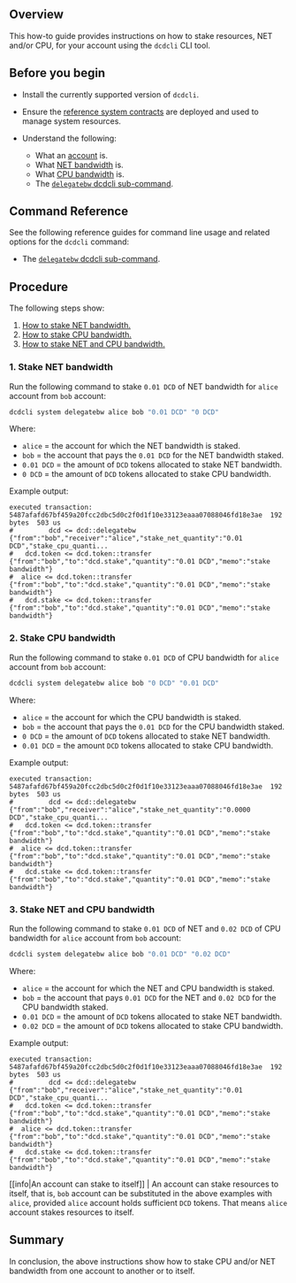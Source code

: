 ## Overview

This how-to guide provides instructions on how to stake resources, NET and/or CPU, for your account using the `dcdcli` CLI tool.

## Before you begin

* Install the currently supported version of `dcdcli`.

* Ensure the [reference system contracts](https://developers.dcd.io/manuals/dcd.contracts/v1.9/build-and-deploy) are deployed and used to manage system resources.

* Understand the following:
  * What an [account](https://developers.dcd.io/welcome/v2.1/glossary/index/#account) is.
  * What [NET bandwidth](https://developers.dcd.io/manuals/dcd.contracts/v1.9/key-concepts/net) is.
  * What [CPU bandwidth](https://developers.dcd.io/manuals/dcd.contracts/v1.9/key-concepts/cpu) is.
  * The [`delegatebw` dcdcli sub-command](https://developers.dcd.io/manuals/dcd/v2.1/dcdcli/command-reference/system/system-delegatebw).

## Command Reference

See the following reference guides for command line usage and related options for the `dcdcli` command:

* The [`delegatebw` dcdcli sub-command](https://developers.dcd.io/manuals/dcd/v2.1/dcdcli/command-reference/system/system-delegatebw).

## Procedure

The following steps show:

1. [How to stake NET bandwidth.](#1-stake-net-bandwidth)
2. [How to stake CPU bandwidth.](#2-stake-cpu-bandwidth)
3. [How to stake NET and CPU bandwidth.](#3-stake-net-and-cpu-bandwidth)

### 1. Stake NET bandwidth

Run the following command to stake `0.01 DCD` of NET bandwidth for `alice` account from `bob` account:

```sh
dcdcli system delegatebw alice bob "0.01 DCD" "0 DCD"
```

Where:

* `alice` = the account for which the NET bandwidth is staked.
* `bob` = the account that pays the `0.01 DCD` for the NET bandwidth staked.
* `0.01 DCD` = the amount of `DCD` tokens allocated to stake NET bandwidth.
* `0 DCD` = the amount of `DCD` tokens allocated to stake CPU bandwidth.

Example output:

```console
executed transaction: 5487afafd67bf459a20fcc2dbc5d0c2f0d1f10e33123eaaa07088046fd18e3ae  192 bytes  503 us
#         dcd <= dcd::delegatebw            {"from":"bob","receiver":"alice","stake_net_quantity":"0.01 DCD","stake_cpu_quanti...
#   dcd.token <= dcd.token::transfer        {"from":"bob","to":"dcd.stake","quantity":"0.01 DCD","memo":"stake bandwidth"}
#  alice <= dcd.token::transfer        {"from":"bob","to":"dcd.stake","quantity":"0.01 DCD","memo":"stake bandwidth"}
#   dcd.stake <= dcd.token::transfer        {"from":"bob","to":"dcd.stake","quantity":"0.01 DCD","memo":"stake bandwidth"}
```

### 2. Stake CPU bandwidth

Run the following command to stake `0.01 DCD` of CPU bandwidth for `alice` account from `bob` account:

```sh
dcdcli system delegatebw alice bob "0 DCD" "0.01 DCD"
```

Where:

* `alice` = the account for which the CPU bandwidth is staked.
* `bob` = the account that pays the `0.01 DCD` for the CPU bandwidth staked.
* `0 DCD` = the amount of `DCD` tokens allocated to stake NET bandwidth.
* `0.01 DCD` = the amount `DCD` tokens allocated to stake CPU bandwidth.

Example output:

```console
executed transaction: 5487afafd67bf459a20fcc2dbc5d0c2f0d1f10e33123eaaa07088046fd18e3ae  192 bytes  503 us
#         dcd <= dcd::delegatebw            {"from":"bob","receiver":"alice","stake_net_quantity":"0.0000 DCD","stake_cpu_quanti...
#   dcd.token <= dcd.token::transfer        {"from":"bob","to":"dcd.stake","quantity":"0.01 DCD","memo":"stake bandwidth"}
#  alice <= dcd.token::transfer        {"from":"bob","to":"dcd.stake","quantity":"0.01 DCD","memo":"stake bandwidth"}
#   dcd.stake <= dcd.token::transfer        {"from":"bob","to":"dcd.stake","quantity":"0.01 DCD","memo":"stake bandwidth"}
```

### 3. Stake NET and CPU bandwidth

Run the following command to stake `0.01 DCD` of NET and `0.02 DCD` of CPU bandwidth for `alice` account from `bob` account:

```sh
dcdcli system delegatebw alice bob "0.01 DCD" "0.02 DCD"
```

Where:

* `alice` = the account for which the NET and CPU bandwidth is staked.
* `bob` = the account that pays `0.01 DCD` for the NET and `0.02 DCD` for the CPU bandwidth staked.
* `0.01 DCD` = the amount of `DCD` tokens allocated to stake NET bandwidth.
* `0.02 DCD` = the amount of `DCD` tokens allocated to stake CPU bandwidth.

Example output:

```console
executed transaction: 5487afafd67bf459a20fcc2dbc5d0c2f0d1f10e33123eaaa07088046fd18e3ae  192 bytes  503 us
#         dcd <= dcd::delegatebw            {"from":"bob","receiver":"alice","stake_net_quantity":"0.01 DCD","stake_cpu_quanti...
#   dcd.token <= dcd.token::transfer        {"from":"bob","to":"dcd.stake","quantity":"0.01 DCD","memo":"stake bandwidth"}
#  alice <= dcd.token::transfer        {"from":"bob","to":"dcd.stake","quantity":"0.01 DCD","memo":"stake bandwidth"}
#   dcd.stake <= dcd.token::transfer        {"from":"bob","to":"dcd.stake","quantity":"0.01 DCD","memo":"stake bandwidth"}
```

[[info|An account can stake to itself]]
| An account can stake resources to itself, that is, `bob` account can be substituted in the above examples with `alice`, provided `alice` account holds sufficient `DCD` tokens. That means `alice` account stakes resources to itself.

## Summary

In conclusion, the above instructions show how to stake CPU and/or NET bandwidth from one account to another or to itself.
